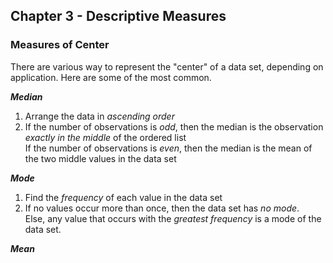


## Chapter 3 - Descriptive Measures

### Measures of Center
There are various way to represent the "center" of a data set, depending on application. Here are some of the most common.

***Median***
1. Arrange the data in *ascending order*
2. If the number of observations is *odd*, then the median is the observation *exactly in the middle* of the ordered list  
   If the number of observations is *even*, then the median is the mean of the two middle values in the data set

***Mode***
1. Find the *frequency* of each value in the data set
2. If no values occur more than once, then the data set has *no mode*.  
   Else, any value that occurs with the *greatest frequency* is a mode of the data set.

***Mean***